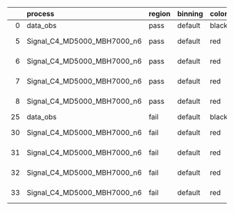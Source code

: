 |    | process                     | region   | binning   | color   | process_type   |   scale | variation   | source_filename                                                      | source_histname    | alias                       | title     |   combine_idx |     lnN |   shapes | syst_type   | direction   | variation_alias   |
|---:|:----------------------------|:---------|:----------|:--------|:---------------|--------:|:------------|:---------------------------------------------------------------------|:-------------------|:----------------------------|:----------|--------------:|--------:|---------:|:------------|:------------|:------------------|
|  0 | data_obs                    | pass     | default   | black   | DATA           |       1 | nominal     | ./histograms_for_2DAlphabet_v18//BH_Data.root                        | hpass              | Data                        | Data      |           nan | nan     |      nan | nan         | nan         | nan               |
|  5 | Signal_C4_MD5000_MBH7000_n6 | pass     | default   | red     | SIGNAL         |       1 | lumi        | ./histograms_for_2DAlphabet_v18//BH_Signal_C4_MD5000_MBH7000_n6.root | hpass              | Signal_C4_MD5000_MBH7000_n6 | BH signal |           nan |   1.016 |      nan | lnN         | nan         | nan               |
|  6 | Signal_C4_MD5000_MBH7000_n6 | pass     | default   | red     | SIGNAL         |       1 | SVM         | ./histograms_for_2DAlphabet_v18//BH_Signal_C4_MD5000_MBH7000_n6.root | hpass_SVMsyst_up   | Signal_C4_MD5000_MBH7000_n6 | BH signal |           nan | nan     |        1 | shapes      | Up          | SVMsyst           |
|  7 | Signal_C4_MD5000_MBH7000_n6 | pass     | default   | red     | SIGNAL         |       1 | SVM         | ./histograms_for_2DAlphabet_v18//BH_Signal_C4_MD5000_MBH7000_n6.root | hpass_SVMsyst_down | Signal_C4_MD5000_MBH7000_n6 | BH signal |           nan | nan     |        1 | shapes      | Down        | SVMsyst           |
|  8 | Signal_C4_MD5000_MBH7000_n6 | pass     | default   | red     | SIGNAL         |       1 | nominal     | ./histograms_for_2DAlphabet_v18//BH_Signal_C4_MD5000_MBH7000_n6.root | hpass              | Signal_C4_MD5000_MBH7000_n6 | BH signal |           nan | nan     |      nan | nan         | nan         | nan               |
| 25 | data_obs                    | fail     | default   | black   | DATA           |       1 | nominal     | ./histograms_for_2DAlphabet_v18//BH_Data.root                        | hfail              | Data                        | Data      |           nan | nan     |      nan | nan         | nan         | nan               |
| 30 | Signal_C4_MD5000_MBH7000_n6 | fail     | default   | red     | SIGNAL         |       1 | lumi        | ./histograms_for_2DAlphabet_v18//BH_Signal_C4_MD5000_MBH7000_n6.root | hfail              | Signal_C4_MD5000_MBH7000_n6 | BH signal |           nan |   1.016 |      nan | lnN         | nan         | nan               |
| 31 | Signal_C4_MD5000_MBH7000_n6 | fail     | default   | red     | SIGNAL         |       1 | SVM         | ./histograms_for_2DAlphabet_v18//BH_Signal_C4_MD5000_MBH7000_n6.root | hfail_SVMsyst_up   | Signal_C4_MD5000_MBH7000_n6 | BH signal |           nan | nan     |        1 | shapes      | Up          | SVMsyst           |
| 32 | Signal_C4_MD5000_MBH7000_n6 | fail     | default   | red     | SIGNAL         |       1 | SVM         | ./histograms_for_2DAlphabet_v18//BH_Signal_C4_MD5000_MBH7000_n6.root | hfail_SVMsyst_down | Signal_C4_MD5000_MBH7000_n6 | BH signal |           nan | nan     |        1 | shapes      | Down        | SVMsyst           |
| 33 | Signal_C4_MD5000_MBH7000_n6 | fail     | default   | red     | SIGNAL         |       1 | nominal     | ./histograms_for_2DAlphabet_v18//BH_Signal_C4_MD5000_MBH7000_n6.root | hfail              | Signal_C4_MD5000_MBH7000_n6 | BH signal |           nan | nan     |      nan | nan         | nan         | nan               |